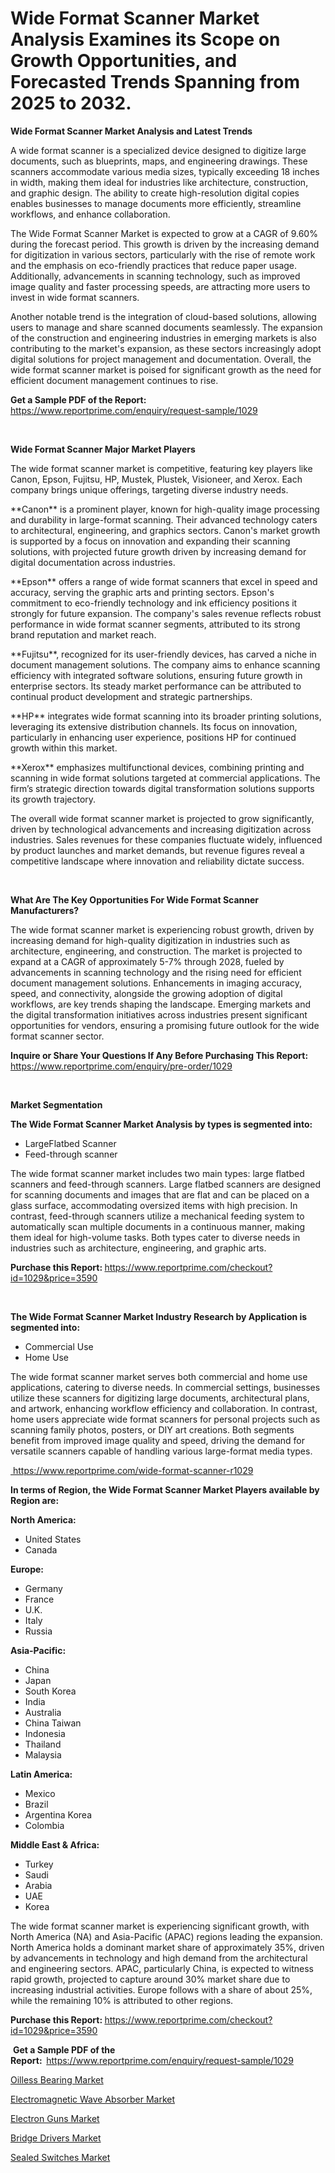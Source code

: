 <p><h1>Wide Format Scanner Market Analysis Examines its Scope on Growth Opportunities, and Forecasted Trends Spanning from 2025 to 2032.</h1></p><p><strong>Wide Format Scanner Market Analysis and Latest Trends</strong></p>
<p><p>A wide format scanner is a specialized device designed to digitize large documents, such as blueprints, maps, and engineering drawings. These scanners accommodate various media sizes, typically exceeding 18 inches in width, making them ideal for industries like architecture, construction, and graphic design. The ability to create high-resolution digital copies enables businesses to manage documents more efficiently, streamline workflows, and enhance collaboration.</p><p>The Wide Format Scanner Market is expected to grow at a CAGR of 9.60% during the forecast period. This growth is driven by the increasing demand for digitization in various sectors, particularly with the rise of remote work and the emphasis on eco-friendly practices that reduce paper usage. Additionally, advancements in scanning technology, such as improved image quality and faster processing speeds, are attracting more users to invest in wide format scanners. </p><p>Another notable trend is the integration of cloud-based solutions, allowing users to manage and share scanned documents seamlessly. The expansion of the construction and engineering industries in emerging markets is also contributing to the market's expansion, as these sectors increasingly adopt digital solutions for project management and documentation. Overall, the wide format scanner market is poised for significant growth as the need for efficient document management continues to rise.</p></p>
<p><strong>Get a Sample PDF of the Report:&nbsp;</strong> <a href="https://www.reportprime.com/enquiry/request-sample/1029?utm_campaign=3001&utm_medium=2&utm_source=Github&utm_content=ia&utm_term=18032025&utm_id=wide-format-scanner">https://www.reportprime.com/enquiry/request-sample/1029</a></p>
<p>&nbsp;</p>
<p><strong>Wide Format Scanner Major Market Players</strong></p>
<p><p>The wide format scanner market is competitive, featuring key players like Canon, Epson, Fujitsu, HP, Mustek, Plustek, Visioneer, and Xerox. Each company brings unique offerings, targeting diverse industry needs.</p><p>**Canon** is a prominent player, known for high-quality image processing and durability in large-format scanning. Their advanced technology caters to architectural, engineering, and graphics sectors. Canon's market growth is supported by a focus on innovation and expanding their scanning solutions, with projected future growth driven by increasing demand for digital documentation across industries.</p><p>**Epson** offers a range of wide format scanners that excel in speed and accuracy, serving the graphic arts and printing sectors. Epson's commitment to eco-friendly technology and ink efficiency positions it strongly for future expansion. The company's sales revenue reflects robust performance in wide format scanner segments, attributed to its strong brand reputation and market reach.</p><p>**Fujitsu**, recognized for its user-friendly devices, has carved a niche in document management solutions. The company aims to enhance scanning efficiency with integrated software solutions, ensuring future growth in enterprise sectors. Its steady market performance can be attributed to continual product development and strategic partnerships.</p><p>**HP** integrates wide format scanning into its broader printing solutions, leveraging its extensive distribution channels. Its focus on innovation, particularly in enhancing user experience, positions HP for continued growth within this market.</p><p>**Xerox** emphasizes multifunctional devices, combining printing and scanning in wide format solutions targeted at commercial applications. The firm’s strategic direction towards digital transformation solutions supports its growth trajectory.</p><p>The overall wide format scanner market is projected to grow significantly, driven by technological advancements and increasing digitization across industries. Sales revenues for these companies fluctuate widely, influenced by product launches and market demands, but revenue figures reveal a competitive landscape where innovation and reliability dictate success.</p></p>
<p>&nbsp;</p>
<p><strong>What Are The Key Opportunities For Wide Format Scanner Manufacturers?</strong></p>
<p><p>The wide format scanner market is experiencing robust growth, driven by increasing demand for high-quality digitization in industries such as architecture, engineering, and construction. The market is projected to expand at a CAGR of approximately 5-7% through 2028, fueled by advancements in scanning technology and the rising need for efficient document management solutions. Enhancements in imaging accuracy, speed, and connectivity, alongside the growing adoption of digital workflows, are key trends shaping the landscape. Emerging markets and the digital transformation initiatives across industries present significant opportunities for vendors, ensuring a promising future outlook for the wide format scanner sector.</p></p>
<p><strong>Inquire or Share Your Questions If Any Before Purchasing This Report:</strong> <a href="https://www.reportprime.com/enquiry/pre-order/1029?utm_campaign=3001&utm_medium=2&utm_source=Github&utm_content=ia&utm_term=18032025&utm_id=wide-format-scanner">https://www.reportprime.com/enquiry/pre-order/1029</a></p>
<p>&nbsp;</p>
<p><strong>Market Segmentation</strong></p>
<p><strong>The Wide Format Scanner Market Analysis by types is segmented into:</strong></p>
<p><ul><li>LargeFlatbed Scanner</li><li>Feed-through scanner</li></ul></p>
<p><p>The wide format scanner market includes two main types: large flatbed scanners and feed-through scanners. Large flatbed scanners are designed for scanning documents and images that are flat and can be placed on a glass surface, accommodating oversized items with high precision. In contrast, feed-through scanners utilize a mechanical feeding system to automatically scan multiple documents in a continuous manner, making them ideal for high-volume tasks. Both types cater to diverse needs in industries such as architecture, engineering, and graphic arts.</p></p>
<p><strong>Purchase this Report:&nbsp;</strong><a href="https://www.reportprime.com/checkout?id=1029&price=3590&utm_campaign=3001&utm_medium=2&utm_source=Github&utm_content=ia&utm_term=18032025&utm_id=wide-format-scanner">https://www.reportprime.com/checkout?id=1029&price=3590</a></p>
<p>&nbsp;</p>
<p><strong>The Wide Format Scanner Market Industry Research by Application is segmented into:</strong></p>
<p><ul><li>Commercial Use</li><li>Home Use</li></ul></p>
<p><p>The wide format scanner market serves both commercial and home use applications, catering to diverse needs. In commercial settings, businesses utilize these scanners for digitizing large documents, architectural plans, and artwork, enhancing workflow efficiency and collaboration. In contrast, home users appreciate wide format scanners for personal projects such as scanning family photos, posters, or DIY art creations. Both segments benefit from improved image quality and speed, driving the demand for versatile scanners capable of handling various large-format media types.</p></p>
<p><a href="https://www.reportprime.com/wide-format-scanner-r1029?utm_campaign=3001&utm_medium=2&utm_source=Github&utm_content=ia&utm_term=18032025&utm_id=wide-format-scanner">&nbsp;https://www.reportprime.com/wide-format-scanner-r1029</a></p>
<p><strong>In terms of Region, the Wide Format Scanner Market Players available by Region are:</strong></p>
<p>
    <p> <strong> North America: </strong>
        <ul>
            <li>United States</li>
            <li>Canada</li>
        </ul>
        </p> 
    <p> <strong> Europe: </strong>
        <ul>
            <li>Germany</li>
            <li>France</li>
            <li>U.K.</li>
            <li>Italy</li>
            <li>Russia</li>
        </ul>
        </p> 
    <p> <strong> Asia-Pacific: </strong>
        <ul>
            <li>China</li>
            <li>Japan</li>
            <li>South Korea</li>
            <li>India</li>
            <li>Australia</li>
            <li>China Taiwan</li>
            <li>Indonesia</li>
            <li>Thailand</li>
            <li>Malaysia</li>
        </ul>
        </p> 
    <p> <strong> Latin America: </strong>
        <ul>
            <li>Mexico</li>
            <li>Brazil</li>
            <li>Argentina Korea</li>
            <li>Colombia</li>
        </ul>
        </p> 
    <p> <strong> Middle East & Africa: </strong>
        <ul>
            <li>Turkey</li>
            <li>Saudi</li>
            <li>Arabia</li>
            <li>UAE</li>
            <li>Korea</li>
        </ul>
    </p>
    </p>
<p><p>The wide format scanner market is experiencing significant growth, with North America (NA) and Asia-Pacific (APAC) regions leading the expansion. North America holds a dominant market share of approximately 35%, driven by advancements in technology and high demand from the architectural and engineering sectors. APAC, particularly China, is expected to witness rapid growth, projected to capture around 30% market share due to increasing industrial activities. Europe follows with a share of about 25%, while the remaining 10% is attributed to other regions.</p></p>
<p><strong>Purchase this Report: </strong><a href="https://www.reportprime.com/checkout?id=1029&price=3590&utm_campaign=3001&utm_medium=2&utm_source=Github&utm_content=ia&utm_term=18032025&utm_id=wide-format-scanner">https://www.reportprime.com/checkout?id=1029&price=3590</a></p>
<p>&nbsp;<strong>Get a Sample PDF of the Report:&nbsp;&nbsp;</strong><a href="https://www.reportprime.com/enquiry/request-sample/1029?utm_campaign=3001&utm_medium=2&utm_source=Github&utm_content=ia&utm_term=18032025&utm_id=wide-format-scanner">https://www.reportprime.com/enquiry/request-sample/1029</a></p>
<p><strong></strong></p>
<p><p><a href="https://www.linkedin.com/pulse/future-oilless-bearing-market-growth-predictions-cagr-112as-e9uff?utm_campaign=3001&utm_medium=2&utm_source=Github&utm_content=ia&utm_term=18032025&utm_id=wide-format-scanner">Oilless Bearing Market</a></p><p><a href="https://www.linkedin.com/pulse/electromagnetic-wave-absorber-market-size-expansion-w93jf?utm_campaign=3001&utm_medium=2&utm_source=Github&utm_content=ia&utm_term=18032025&utm_id=wide-format-scanner">Electromagnetic Wave Absorber Market</a></p><p><a href="https://www.linkedin.com/pulse/in-depth-analysis-global-electron-guns-market-scope-its-rapid-qs9xf?utm_campaign=3001&utm_medium=2&utm_source=Github&utm_content=ia&utm_term=18032025&utm_id=wide-format-scanner">Electron Guns Market</a></p><p><a href="https://www.linkedin.com/pulse/bridge-drivers-market-size-forecast-2025-2032-anticipated-goa5f?utm_campaign=3001&utm_medium=2&utm_source=Github&utm_content=ia&utm_term=18032025&utm_id=wide-format-scanner">Bridge Drivers Market</a></p><p><a href="https://www.linkedin.com/pulse/comprehensive-analysis-sealed-switches-market-growth-study-lzmyc?utm_campaign=3001&utm_medium=2&utm_source=Github&utm_content=ia&utm_term=18032025&utm_id=wide-format-scanner">Sealed Switches Market</a></p></p>